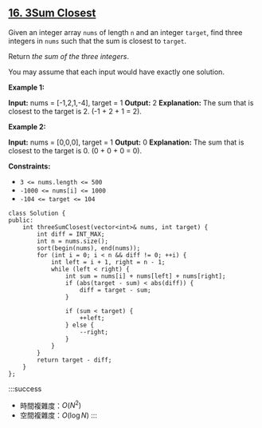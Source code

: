 ## [16\. 3Sum Closest](https://leetcode.com/problems/3sum-closest/)

Given an integer array `nums` of length `n` and an integer `target`, find three integers in `nums` such that the sum is closest to `target`.

Return _the sum of the three integers_.

You may assume that each input would have exactly one solution.

**Example 1:**

**Input:** nums = \[-1,2,1,-4\], target = 1
**Output:** 2
**Explanation:** The sum that is closest to the target is 2. (-1 + 2 + 1 = 2).

**Example 2:**

**Input:** nums = \[0,0,0\], target = 1
**Output:** 0
**Explanation:** The sum that is closest to the target is 0. (0 + 0 + 0 = 0).

**Constraints:**

-   `3 <= nums.length <= 500`
-   `-1000 <= nums[i] <= 1000`
-   `-104 <= target <= 104`

```cpp=
class Solution {
public:
    int threeSumClosest(vector<int>& nums, int target) {
        int diff = INT_MAX;
        int n = nums.size();
        sort(begin(nums), end(nums));
        for (int i = 0; i < n && diff != 0; ++i) {
            int left = i + 1, right = n - 1;
            while (left < right) {
                int sum = nums[i] + nums[left] + nums[right];
                if (abs(target - sum) < abs(diff)) {
                    diff = target - sum;
                }

                if (sum < target) {
                    ++left;
                } else {
                    --right;
                }
            }
        }
        return target - diff;        
    }
};
```

:::success
- 時間複雜度：$O(N^2)$
- 空間複雜度：$O(\log N)$
:::
